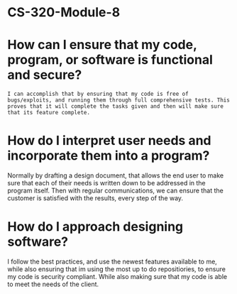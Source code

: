 # CS-320-Module-8

  # How can I ensure that my code, program, or software is functional and secure?
    I can accomplish that by ensuring that my code is free of bugs/exploits, and running them through full comprehensive tests. This proves that it will complete the tasks given and then will make sure that its feature complete.
    
   # How do I interpret user needs and incorporate them into a program?
   Normally by drafting a design document, that allows the end user to make sure that each of their needs is written down to be addressed in the program itself. Then with regular communications, we can ensure that the customer is satisfied with the results, every step of the way.
   
   # How do I approach designing software?
   I follow the best practices, and use the newest features available to me, while also ensuring that im using the most up to do repositiories, to ensure my code is security compliant. While also making sure that my code is able to meet the needs of the client.
